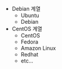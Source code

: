 - Debian 계열
    - Ubuntu
    - Debian
- CentOS 계열
    - CentOS
    - Fedora
    - Amazon Linux
    - Redhat
    - etc...
